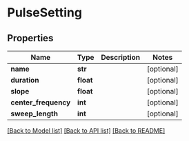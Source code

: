 # PulseSetting

## Properties
Name | Type | Description | Notes
------------ | ------------- | ------------- | -------------
**name** | **str** |  | [optional] 
**duration** | **float** |  | [optional] 
**slope** | **float** |  | [optional] 
**center_frequency** | **int** |  | [optional] 
**sweep_length** | **int** |  | [optional] 

[[Back to Model list]](../README.md#documentation-for-models) [[Back to API list]](../README.md#documentation-for-api-endpoints) [[Back to README]](../README.md)


